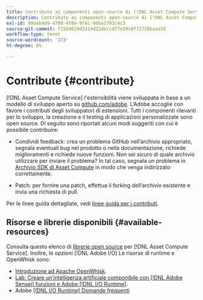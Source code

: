 ```yaml
---
title: Contribute ai componenti open-source di [!DNL Asset Compute Service]
description: Contribute ai componenti open-source di [!DNL Asset Compute Service].
exl-id: 99a4b4d9-4709-4f8e-9f8c-96ba1783c4c3
source-git-commit: f15b9819d3319d22deccdf7e39c0f72728baaa39
workflow-type: tm+mt
source-wordcount: '173'
ht-degree: 0%

---
```


# Contribute {#contribute}

[!DNL Asset Compute Service] l&#39;estensibilità viene sviluppata in base a un modello di sviluppo aperto su [github.com/adobe](https://github.com/adobe). L’Adobe accoglie con favore i contributi degli sviluppatori di estensioni. Tutti i componenti rilevanti per lo sviluppo, la creazione e il testing di applicazioni personalizzate sono open source. Di seguito sono riportati alcuni modi suggeriti con cui è possibile contribuire:

* Condividi feedback: crea un problema GitHub nell’archivio appropriato, segnala eventuali bug nel prodotto o nella documentazione, richiede miglioramenti e richiede nuove funzioni. Non sei sicuro di quale archivio utilizzare per inviare il problema? In tal caso, segnala un problema in [Archivio SDK di Asset Compute](https://github.com/adobe/asset-compute-sdk) in modo che venga indirizzato correttamente.

* Patch: per fornire una patch, effettua il forking dell’archivio esistente e invia una richiesta di pull.

Per le linee guida dettagliate, vedi [linee guida per i contributi](https://github.com/adobe/asset-compute-sdk/blob/master/.github/CONTRIBUTING.md).

## Risorse e librerie disponibili {#available-resources}

Consulta questo elenco di [librerie open source](https://github.com/adobe/asset-compute-sdk#available-resources-and-libraries) per [!DNL Asset Compute Service]. Inoltre, le opzioni [!DNL Adobe I/O] Le risorse di runtime e OpenWhisk sono:

* [Introduzione ad Apache OpenWhisk](https://github.com/apache/openwhisk/tree/master/docs#getting-started-with-openwhisk).
* [Lab: Creare un’intelligenza artificiale componibile con [!DNL Adobe Sensei] funzioni e Adobe [!DNL I/O Runtime]](https://opensource.adobe.com/adobe-sensei-ai-functions/index.html).
* Adobe [[!DNL I/O Runtime] Domande frequenti](https://developer.adobe.com/runtime/docs/support/faq/)

<!-- **TBD** for post-release:
* Link to Adobe Developer App Builder open-source components.
* Issues in `aio` can be reported in Adobe Developer App Builder repos.
* Issues in asset-compute-sdk or devtool goes into the relevant repos from Nui.
-->
